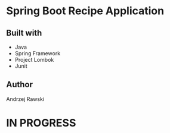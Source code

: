 # Spring Boot Recipe Application


## Built with
- Java
- Spring Framework
- Project Lombok
- Junit

## Author
Andrzej Rawski


# IN PROGRESS
